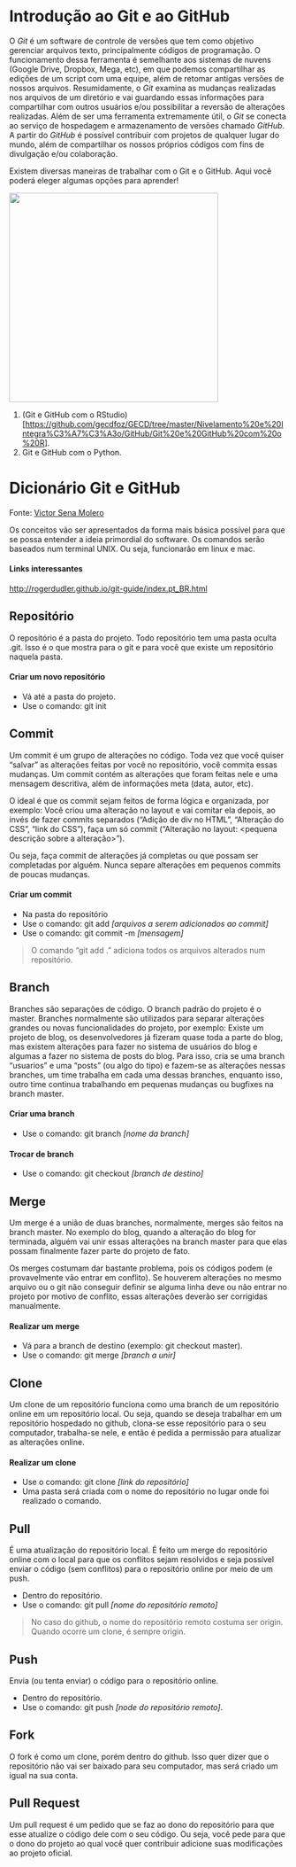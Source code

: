 Introdução ao Git e ao GitHub
=============================

O *Git* é um software de controle de versões que tem como objetivo
gerenciar arquivos texto, principalmente códigos de programação. O
funcionamento dessa ferramenta é semelhante aos sistemas de nuvens
(Google Drive, Dropbox, Mega, etc), em que podemos compartilhar as
edições de um script com uma equipe, além de retomar antigas versões de
nossos arquivos. Resumidamente, o *Git* examina as mudanças realizadas
nos arquivos de um diretório e vai guardando essas informações para
compartilhar com outros usuários e/ou possibilitar a reversão de
alterações realizadas. Além de ser uma ferramenta extremamente útil, o
*Git* se conecta ao serviço de hospedagem e armazenamento de versões
chamado *GitHub*. A partir do *GitHub* é possível contribuir com
projetos de qualquer lugar do mundo, além de compartilhar os nossos
próprios códigos com fins de divulgação e/ou colaboração.

Existem diversas maneiras de trabalhar com o Git e o GitHub. Aqui você
poderá eleger algumas opções para aprender!

<img src="https://1000logos.net/wp-content/uploads/2018/11/GitHub-logo.jpg" style="width:10cm" />

1.  (Git e GitHub com o
    RStudio)\[<a href="https://github.com/gecdfoz/GECD/tree/master/Nivelamento%20e%20Integra%C3%A7%C3%A3o/GitHub/Git%20e%20GitHub%20com%20o%20R" class="uri">https://github.com/gecdfoz/GECD/tree/master/Nivelamento%20e%20Integra%C3%A7%C3%A3o/GitHub/Git%20e%20GitHub%20com%20o%20R</a>\].
2.  Git e GitHub com o Python.

Dicionário Git e GitHub
=======================

Fonte: [Victor Sena Molero](https://gist.github.com/victorsenam/8580499)

Os conceitos vão ser apresentados da forma mais básica possível para que
se possa entender a ideia primordial do software. Os comandos serão
baseados num terminal UNIX. Ou seja, funcionarão em linux e mac.

#### Links interessantes

<a href="http://rogerdudler.github.io/git-guide/index.pt_BR.html" class="uri">http://rogerdudler.github.io/git-guide/index.pt_BR.html</a>

Repositório
-----------

O repositório é a pasta do projeto. Todo repositório tem uma pasta
oculta .git. Isso é o que mostra para o git e para você que existe um
repositório naquela pasta.

#### Criar um novo repositório

-   Vá até a pasta do projeto.
-   Use o comando: git init

Commit
------

Um commit é um grupo de alterações no código. Toda vez que você quiser
“salvar” as alterações feitas por você no repositório, você commita
essas mudanças. Um commit contém as alterações que foram feitas nele e
uma mensagem descritiva, além de informações meta (data, autor, etc).

O ideal é que os commit sejam feitos de forma lógica e organizada, por
exemplo: Você criou uma alteração no layout e vai comitar ela depois, ao
invés de fazer commits separados (“Adição de div no HTML”, “Alteração do
CSS”, “link do CSS”), faça um só commit (“Alteração no layout:
<pequena descrição sobre a alteração>”).

Ou seja, faça commit de alterações já completas ou que possam ser
completadas por alguém. Nunca separe alterações em pequenos commits de
poucas mudanças.

#### Criar um commit

-   Na pasta do repositório
-   Use o comando: git add *\[arquivos a serem adicionados ao commit\]*
-   Use o comando: git commit -m *\[mensagem\]*

> O comando “git add .” adiciona todos os arquivos alterados num
> repositório.

Branch
------

Branches são separações de código. O branch padrão do projeto é o
master. Branches normalmente são utilizados para separar alterações
grandes ou novas funcionalidades do projeto, por exemplo: Existe um
projeto de blog, os desenvolvedores já fizeram quase toda a parte do
blog, mas existem alterações para fazer no sistema de usuários do blog e
algumas a fazer no sistema de posts do blog. Para isso, cria se uma
branch “usuarios” e uma “posts” (ou algo do tipo) e fazem-se as
alterações nessas branches, um time trabalha em cada uma dessas
branches, enquanto isso, outro time continua trabalhando em pequenas
mudanças ou bugfixes na branch master.

#### Criar uma branch

-   Use o comando: git branch *\[nome da branch\]*

#### Trocar de branch

-   Use o comando: git checkout *\[branch de destino\]*

Merge
-----

Um merge é a união de duas branches, normalmente, merges são feitos na
branch master. No exemplo do blog, quando a alteração do blog for
terminada, alguém vai unir essas alterações na branch master para que
elas possam finalmente fazer parte do projeto de fato.

Os merges costumam dar bastante problema, pois os códigos podem (e
provavelmente vão entrar em conflito). Se houverem alterações no mesmo
arquivo ou o git não conseguir definir se alguma linha deve ou não
entrar no projeto por motivo de conflito, essas alterações deverão ser
corrigidas manualmente.

#### Realizar um merge

-   Vá para a branch de destino (exemplo: git checkout master).
-   Use o comando: git merge *\[branch a unir\]*

Clone
-----

Um clone de um repositório funciona como uma branch de um repositório
online em um repositório local. Ou seja, quando se deseja trabalhar em
um repositório hospedado no github, clona-se esse repositório para o seu
computador, trabalha-se nele, e então é pedida a permissão para
atualizar as alterações online.

#### Realizar um clone

-   Use o comando: git clone *\[link do repositório\]*
-   Uma pasta será criada com o nome do repositório no lugar onde foi
    realizado o comando.

Pull
----

É uma atualização do repositório local. É feito um merge do repositório
online com o local para que os conflitos sejam resolvidos e seja
possível enviar o código (sem conflitos) para o repositório online por
meio de um push.

-   Dentro do repositório.
-   Use o comando: git pull *\[nome do repositório remoto\]*

> No caso do github, o nome do repositório remoto costuma ser origin.
> Quando ocorre um clone, é sempre origin.

Push
----

Envia (ou tenta enviar) o código para o repositório online.

-   Dentro do repositório.
-   Use o comando: git push *\[node do repositório remoto\]*.

Fork
----

O fork é como um clone, porém dentro do github. Isso quer dizer que o
repositório não vai ser baixado para seu computador, mas será criado um
igual na sua conta.

Pull Request
------------

Um pull request é um pedido que se faz ao dono do repositório para que
esse atualize o código dele com o seu código. Ou seja, você pede para
que o dono do projeto ao qual você quer contribuir adicione suas
modificações ao projeto oficial.
